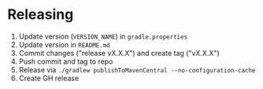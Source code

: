# Releasing

1. Update version (`VERSION_NAME`) in `gradle.properties`
2. Update version in `README.md`
3. Commit changes ("release vX.X.X") and create tag ("vX.X.X")
4. Push commit and tag to repo
5. Release via `./gradlew publishToMavenCentral --no-configuration-cache`
6. Create GH release